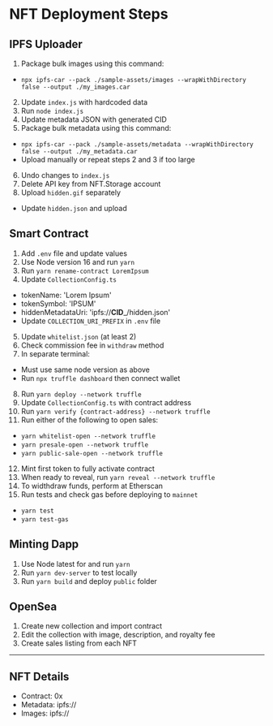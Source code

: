 # NFT Deployment Steps

## IPFS Uploader
1. Package bulk images using this command:
  - `npx ipfs-car --pack ./sample-assets/images --wrapWithDirectory false --output ./my_images.car`
2. Update `index.js` with hardcoded data
3. Run `node index.js`
4. Update metadata JSON with generated CID
5. Package bulk metadata using this command:
  - `npx ipfs-car --pack ./sample-assets/metadata --wrapWithDirectory false --output ./my_metadata.car`
  - Upload manually or repeat steps 2 and 3 if too large
6. Undo changes to `index.js` 
7. Delete API key from NFT.Storage account
8. Upload `hidden.gif` separately
  - Update `hidden.json` and upload

## Smart Contract
1. Add `.env` file and update values
2. Use Node version 16 and run `yarn`
3. Run `yarn rename-contract LoremIpsum`
4. Update `CollectionConfig.ts`
  - tokenName: 'Lorem Ipsum'
  - tokenSymbol: 'IPSUM'
  - hiddenMetadataUri: 'ipfs://__CID___/hidden.json'
  - Update `COLLECTION_URI_PREFIX` in `.env` file
5. Update `whitelist.json` (at least 2)
6. Check commission fee in `withdraw` method
7. In separate terminal:
  - Must use same node version as above
  - Run `npx truffle dashboard` then connect wallet
8. Run `yarn deploy --network truffle`
9. Update `CollectionConfig.ts` with contract address
10. Run `yarn verify {contract-address} --network truffle`
11. Run either of the following to open sales:
  - `yarn whitelist-open --network truffle`
  - `yarn presale-open --network truffle`
  - `yarn public-sale-open --network truffle`
12. Mint first token to fully activate contract
13. When ready to reveal, run `yarn reveal --network truffle`
14. To widthdraw funds, perform at Etherscan
15. Run tests and check gas before deploying to `mainnet`
  - `yarn test`
  - `yarn test-gas`

## Minting Dapp
1. Use Node latest for and run `yarn`
2. Run `yarn dev-server` to test locally
3. Run `yarn build` and deploy `public` folder

## OpenSea
1. Create new collection and import contract
2. Edit the collection with image, description, and royalty fee
3. Create sales listing from each NFT

---

## NFT Details
- Contract: 0x
- Metadata: ipfs://
- Images: ipfs://